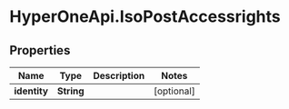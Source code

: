 # HyperOneApi.IsoPostAccessrights

## Properties
Name | Type | Description | Notes
------------ | ------------- | ------------- | -------------
**identity** | **String** |  | [optional] 


